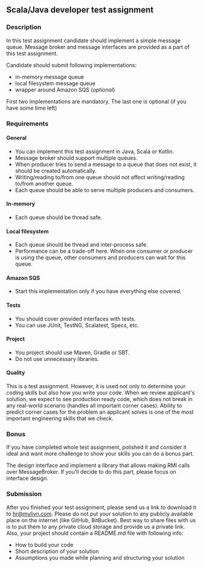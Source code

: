 ## Scala/Java developer test assignment

### Description
In this test assignment candidate should implement a simple message queue.
Message broker and message interfaces are provided as a part of this test assignment.

Candidate should submit following implementations:
* in-memory message queue 
* local filesystem message queue
* wrapper around Amazon SQS (_optional_)

First two implementations are mandatory. The last one is optional (if you have some time left)

### Requirements

#### General
* You can implement this test assignment in Java, Scala or Kotlin. 
* Message broker should support multiple queues.
* When producer tries to send a message to a queue that does not exist, it should be created automatically.
* Writing/reading to/from one queue should not affect writing/reading to/from another queue.
* Each queue should be able to serve multiple producers and consumers.

#### In-memory
* Each queue should be thread safe.

#### Local filesystem
* Each queue should be thread and inter-process safe. 
* Performance can be a trade-off here. When one consumer or producer is using the queue, other consumers and producers can wait for this queue.

#### Amazon SQS
* Start this implementation only if you have everything else covered.

#### Tests
* You should cover provided interfaces with tests.
* You can use JUnit, TestNG, Scalatest, Specs, etc.

#### Project
* You project should use Maven, Gradle or SBT.
* Do not use unnecessary libraries.

#### Quality
This is a test assignment. However, it is used not only to determine your coding skills but also how you write your code.
When we review applicant's solution, we expect to see production ready code, which does not break in any real-world scenario (handles all important corner cases). Ability to predict corner cases for the problem an applicant solves is one of the most important engineering skills that we check.

### Bonus
If you have completed whole test assignment, polished it and consider it ideal and want more challenge to show your skills you can do a bonus part.

The design interface and implement a library that allows making RMI calls over MessageBroker. If you'll decide to do this part, please focus on interface design.   

### Submission
After you finished your test assignment, please send us a link to download it to hr@mylivn.com. Please do not put your solution to any publicly available place on the internet (like GitHub, BitBucket). Best way to share files with us is to put them to any private cloud storage and provide us a private link.
Also, your project should contain a README.md file with following info:
* How to build your code
* Short description of your solution
* Assumptions you made while planning and structuring your solution  